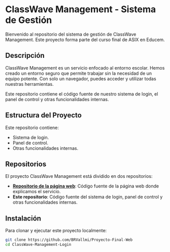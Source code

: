 # ClassWave Management - Sistema de Gestión

Bienvenido al repositorio del sistema de gestión de ClassWave Management. Este proyecto forma parte del curso final de ASIX en Educem.

## Descripción

ClassWave Management es un servicio enfocado al entorno escolar. Hemos creado un entorno seguro que permite trabajar sin la necesidad de un equipo potente. Con solo un navegador, puedes acceder y utilizar todas nuestras herramientas.

Este repositorio contiene el código fuente de nuestro sistema de login, el panel de control y otras funcionalidades internas.

## Estructura del Proyecto

Este repositorio contiene:
- Sistema de login.
- Panel de control.
- Otras funcionalidades internas.

## Repositorios

El proyecto ClassWave Management está dividido en dos repositorios:
- [**Repositorio de la página web**](https://github.com/Reiax9/ClassWave-Service/): Código fuente de la página web donde explicamos el servicio.
- **Este repositorio**: Código fuente del sistema de login, panel de control y otras funcionalidades internas.

## Instalación

Para clonar y ejecutar este proyecto localmente:

```bash
git clone https://github.com/BRVallmi/Proyecto-Final-Web
cd ClassWave-Management-Login

